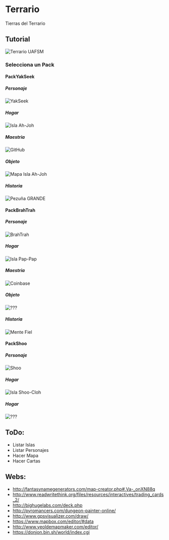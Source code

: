 # Terrario
Tierras del Terrario

## Tutorial

![Terrario UAFSM](/Cards/deckcefefae90e2a6f631a55dc59d84bc7a1e0f93335.jpg "Universidad Autonoma Federico Santa Maria")

### Selecciona un Pack

#### PackYakSeek

##### Personaje
![YakSeek](/Cards/PackYakSeek/Character01.jpg "Yak Pezuña GRANDE III")
##### Hogar
![Isla Ah-Joh](/Cards/PackYakSeek/Home01.jpg "Isla Ah-Joh")
##### Maestria
![GitHub](/Cards/PackYakSeek/Mastery01.jpg "GitHub")
##### Objeto
![Mapa Isla Ah-Joh](/Cards/PackYakSeek/Item01.jpg "Mapa Isla Ah-Joh")
##### Historia
![Pezuña GRANDE](/Cards/PackYakSeek/History01.jpg "Pezuña GRANDE")


#### PackBrahTrah

##### Personaje
![BrahTrah](/Cards/PackBrahTrah/Character01.jpg "BrahTrah Mente Fiel")
##### Hogar
![Isla Pap-Pap](/Cards/PackBrahTrah/Home01.jpg "Isla Pap-Pap")
##### Maestria
![Coinbase](/Cards/PackBrahTrah/Mastery01.jpg "Coinbase")
##### Objeto
![???](/Cards/PackBrahTrah/404.jpg "???")
##### Historia
![Mente Fiel](/Cards/PackBrahTrah/History01.jpg "Mente Fiel")

#### PackShoo

##### Personaje
![Shoo](/Cards/deck9344021e5fdb2488eb92f569cc0d1520d416d8be.jpg "Shoo Chuzo Pezado")
##### Hogar
![Isla Shoo-Cloh](/Cards/404.jpg "Isla Shoo-Cloh")
##### Hogar
![???](/Cards/404.jpg "???")
#####

## ToDo:

- Listar Islas
- Listar Personajes
- Hacer Mapa
- Hacer Cartas 

## Webs:

- http://fantasynamegenerators.com/map-creator.php#.Va-_onXN88q
- http://www.readwritethink.org/files/resources/interactives/trading_cards_2/
- http://bighugelabs.com/deck.php
- http://pyromancers.com/dungeon-painter-online/
- http://www.gpsvisualizer.com/draw/
- https://www.mapbox.com/editor/#data
- http://www.yeoldemapmaker.com/editor/
- https://donjon.bin.sh/world/index.cgi
